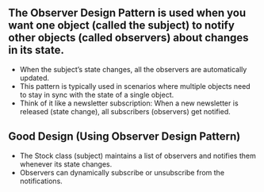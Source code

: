 ## The Observer Design Pattern is used when you want one object (called the subject) to notify other objects (called observers) about changes in its state.
- When the subject’s state changes, all the observers are automatically updated.
- This pattern is typically used in scenarios where multiple objects need to stay in sync with the state of a single object.
- Think of it like a newsletter subscription: When a new newsletter is released (state change), all subscribers (observers) get notified.

## Good Design (Using Observer Design Pattern)
- The Stock class (subject) maintains a list of observers
  and notifies them whenever its state changes.
- Observers can dynamically subscribe or unsubscribe from the notifications.
